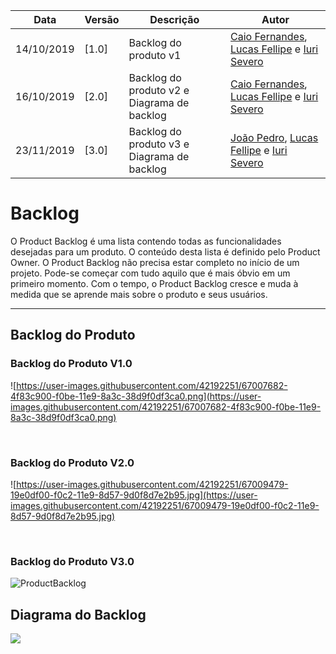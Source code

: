 | Data | Versão | Descrição | Autor |
| --- | --- | --- | --- |
| 14/10/2019 | [1.0] | Backlog do produto v1  | [Caio Fernandes](https://github.com/caiovfernandes), [Lucas Fellipe](https://github.com/lucasfcm9) e [Iuri Severo](https://github.com/iurisevero) |
| 16/10/2019 | [2.0] | Backlog do produto v2 e Diagrama de backlog| [Caio Fernandes](https://github.com/caiovfernandes), [Lucas Fellipe](https://github.com/lucasfcm9) e [Iuri Severo](https://github.com/iurisevero) |
| 23/11/2019 | [3.0] | Backlog do produto v3 e Diagrama de backlog| [João Pedro](https://github.com/sudjoao), [Lucas Fellipe](https://github.com/lucasfcm9) e [Iuri Severo](https://github.com/iurisevero) |

# Backlog
O Product Backlog é uma lista contendo todas as funcionalidades desejadas para um produto. O conteúdo desta lista é definido pelo Product Owner. O Product Backlog não precisa estar completo no início de um projeto. Pode-se começar com tudo aquilo que é mais óbvio em um primeiro momento. Com o tempo, o Product Backlog cresce e muda à medida que se aprende mais sobre o produto e seus usuários.

---

## Backlog do Produto

### Backlog do Produto V1.0

![https://user-images.githubusercontent.com/42192251/67007682-4f83c900-f0be-11e9-8a3c-38d9f0df3ca0.png](https://user-images.githubusercontent.com/42192251/67007682-4f83c900-f0be-11e9-8a3c-38d9f0df3ca0.png)

<br>

### Backlog do Produto V2.0
![https://user-images.githubusercontent.com/42192251/67009479-19e0df00-f0c2-11e9-8d57-9d0f8d7e2b95.jpg](https://user-images.githubusercontent.com/42192251/67009479-19e0df00-f0c2-11e9-8d57-9d0f8d7e2b95.jpg)

<br>

### Backlog do Produto V3.0
![ProductBacklog](https://user-images.githubusercontent.com/40740008/69480596-8a78cb00-0de7-11ea-9849-b33189e80a60.jpg)

## Diagrama do Backlog

[ ![](https://user-images.githubusercontent.com/42192251/67004237-3aa33780-f0b6-11e9-9e47-d72e276c5641.png) ](https://user-images.githubusercontent.com/42192251/67004237-3aa33780-f0b6-11e9-9e47-d72e276c5641.png)



<!DOCTYPE html>
<html>
<head>
<style src='docs/docs/assets/css/table.css'>
table {
  width: 100%;
}
</style>
<link rel="stylesheet" href="docs/assets/css/table.css">
</head>
</html> 

